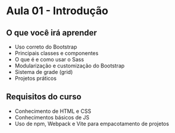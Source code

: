 # Aula 01 - Introdução

## O que você irá aprender

- Uso correto do Bootstrap
- Principais classes e componentes
- O que é e como usar o Sass
- Modularização e customização do Bootstrap
- Sistema de grade (grid)
- Projetos práticos

## Requisitos do curso

- Conhecimento de HTML e CSS
- Conhecimentos básicos de JS
- Uso de npm, Webpack e Vite para empacotamento de projetos